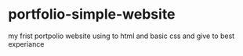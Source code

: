 # portfolio-simple-website
my frist portpolio website using to html and basic css and give to best experiance
